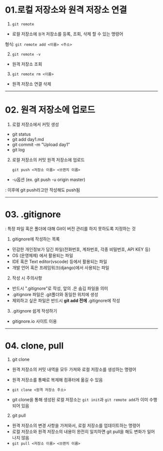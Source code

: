 # 01.로컬 저장소와 원격 저장소 연결 #



1. `git remote`

- 로컬 저장소에 `원격` 저장소를 등록, 조회, 삭제 할 수 있는 명령어

형식: `git remote add <이름> <주소>`



2. `git remote -v`

- 원격 저장소 조회

  

3. `git remote rm <이름>`

- 원격 저장소 연결 삭제



---



# 02. 원격 저장소에 업로드 #



1. 로컬 저장소에서 커밋 생성

- git status
- git add day1.md
- git commit -m "Upload day1"
- git log



2. 로컬 저장소의 커밋 원격 저장소에 업로드

   `git push <저장소 이름> <브랜치 이름>`

* -u옵션 (ex. git push -u origin master)

: 이후에 git push라고만 작성해도 push됨





---



# 03. .gitignore #

: 특정 파일 혹은 폴더에 대해 Git이 버전 관리를 하지 못하도록 지정하는 것



1. gitignore에 작성하는 목록

- 민감한 개인정보가 담긴 파일(전화번호, 계좌번호, 각종 비밀번호, API KEY 등)
- OS (운영체제) 에서 활용되는 파일
- IDE 혹은 Text editor(vscode) 등에서 활용되는 파일
- 개발 언어 혹은 프레임워크(django)에서 사용되는 파일



2. 작성 시 주의사항

- 반드시 ".gitignore"로 작성, 앞의 .은 숨김 파일을 의미
- .gitignore 파일은 .git폴더와 동일한 위치에 생성
- 제외하고 싶은 파일은 반드시 **git add 전에** .gitignore에 작성



3. .gitignore 쉽게 작성하기

- gitignore.io 사이트 이용



---



# 04. clone, pull #

1. git clone

- 원격 저장소의 커밋 내역을 모두 가져와 로컬 저장소를 생성하는 명령어
- 원격 저장소를 통째로 복제해 컴퓨터에 옮길 수 있음
- `git clone <원격 저장소 주소>`

- git clone을 통해 생성된 로컬 저장소는 `git init`과 `git remote add`가 이미 수행되어 있음



2. git pull

- 원격 저장소의 변경 사항을 가져와서, 로컬 저장소를 업데이트하는 명령어
- 로컬 저장소와 원격 저장소의 내용이 완전히 일치하면 git pull을 해도 변화가 일어나지 않음
- `git pull <저장소 이름> <브랜치 이름>`











